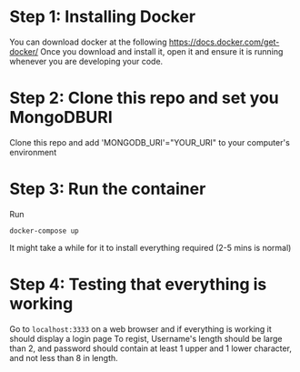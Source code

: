 

# Step 1: Installing Docker

You can download docker at the following https://docs.docker.com/get-docker/
Once you download and install it, open it and ensure it is running whenever you are developing your code.

# Step 2: Clone this repo and set you MongoDBURI

Clone this repo and add 'MONGODB_URI'="YOUR_URI" to your computer's environment

# Step 3: Run the container

Run

```docker-compose up```

It might take a while for it to install everything required (2-5 mins is normal)

# Step 4: Testing that everything is working

Go to `localhost:3333` on a web browser and if everything is working it should display a login page
To regist, Username's length should be large than 2, and password should contain at least 1 upper and 1 lower character, and not less than 8 in length. 

